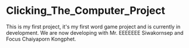 # Clicking_The_Computer_Project
This is my first project, it's my first word game project and is currently in development.
We are now developing with Mr. EEEEEEE Siwakornsep and Focus Chaiyaporn Kongphet.
